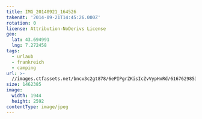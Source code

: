 ```yaml
---
title: IMG_20140921_164526
takenAt: '2014-09-21T14:45:26.000Z'
rotation: 0
license: Attribution-NoDerivs License
geo:
  lat: 43.694991
  lng: 7.272458
tags:
  - urlaub
  - frankreich
  - camping
url: >-
  //images.ctfassets.net/bncv3c2gt878/6ePIPgrZKisIcZvVypHxRd/6167629853af9c77f90ae98b36476af9/img_20140921_164526_28234270851_o
size: 1462385
image:
  width: 1944
  height: 2592
contentType: image/jpeg
---
```


